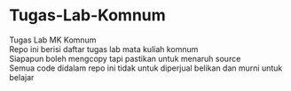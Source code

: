 # Tugas-Lab-Komnum
Tugas Lab MK Komnum<br>
Repo ini berisi daftar tugas lab mata kuliah komnum
<br>
Siapapun boleh mengcopy tapi pastikan untuk menaruh source<br>
Semua code didalam repo ini tidak untuk diperjual belikan dan murni untuk belajar